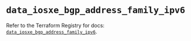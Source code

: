 # `data_iosxe_bgp_address_family_ipv6`

Refer to the Terraform Registry for docs: [`data_iosxe_bgp_address_family_ipv6`](https://registry.terraform.io/providers/ciscodevnet/iosxe/0.9.3/docs/data-sources/bgp_address_family_ipv6).
